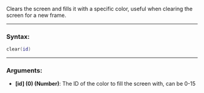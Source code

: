 Clears the screen and fills it with a specific color, useful when clearing the screen for a new frame.

---

### Syntax:
```lua
clear(id)
```

---

### Arguments:

* **[id] (0) (Number)**: The ID of the color to fill the screen with, can be 0-15